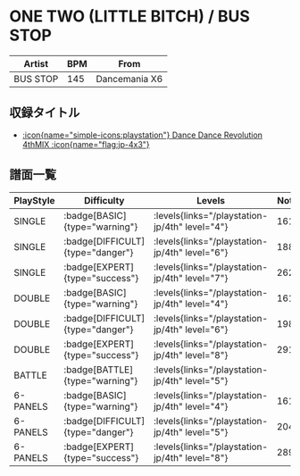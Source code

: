 # ONE TWO (LITTLE BITCH) / BUS STOP

|Artist|BPM|From|
|------|---|----|
|BUS STOP|145|Dancemania X6|

## 収録タイトル

- [:icon{name="simple-icons:playstation"} Dance Dance Revolution 4thMIX :icon{name="flag:jp-4x3"}](/playstation-jp/4th)

## 譜面一覧

|PlayStyle|Difficulty|Levels|Notes|Movie|
|---------|----------|------|-----|-----|
|SINGLE| :badge[BASIC]{type="warning"}| :levels{links="/playstation-jp/4th" level="4"}|161/0||
|SINGLE| :badge[DIFFICULT]{type="danger"}| :levels{links="/playstation-jp/4th" level="6"}|188/0||
|SINGLE| :badge[EXPERT]{type="success"}| :levels{links="/playstation-jp/4th" level="7"}|262/0||
|DOUBLE| :badge[BASIC]{type="warning"}| :levels{links="/playstation-jp/4th" level="4"}|161/0||
|DOUBLE| :badge[DIFFICULT]{type="danger"}| :levels{links="/playstation-jp/4th" level="6"}|198/0||
|DOUBLE| :badge[EXPERT]{type="success"}| :levels{links="/playstation-jp/4th" level="8"}|291/0||
|BATTLE| :badge[BATTLE]{type="warning"}| :levels{links="/playstation-jp/4th" level="5"}|||
|6-PANELS| :badge[BASIC]{type="warning"}| :levels{links="/playstation-jp/4th" level="4"}|161/0||
|6-PANELS| :badge[DIFFICULT]{type="danger"}| :levels{links="/playstation-jp/4th" level="5"}|204/0||
|6-PANELS| :badge[EXPERT]{type="success"}| :levels{links="/playstation-jp/4th" level="8"}|289/0||
